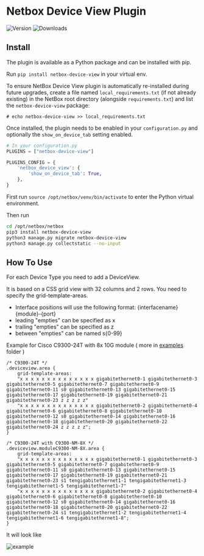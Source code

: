 # Netbox Device View Plugin
![Version](https://img.shields.io/pypi/v/netbox-device-view) ![Downloads](https://img.shields.io/pypi/dm/netbox-device-view)

## Install

The plugin is available as a Python package and can be installed with pip.

Run `pip install netbox-device-view` in your virtual env.

To ensure NetBox Device View plugin is automatically re-installed during future upgrades, create a file named `local_requirements.txt` (if not already existing) in the NetBox root directory (alongside `requirements.txt`) and list the `netbox-device-view` package:

```no-highlight
# echo netbox-device-view >> local_requirements.txt
```

Once installed, the plugin needs to be enabled in your `configuration.py` and optionally the `show_on_device_tab` setting enabled.

```python
# In your configuration.py
PLUGINS = ["netbox-device-view"]

PLUGINS_CONFIG = {
    'netbox_device_view': {
        'show_on_device_tab': True,
    },
}
```

First run `source /opt/netbox/venv/bin/activate` to enter the Python virtual environment.


Then run 
```bash
cd /opt/netbox/netbox
pip3 install netbox-device-view
python3 manage.py migrate netbox-device-view
python3 manage.py collectstatic --no-input
```

## How To Use

For each Device Type you need to add a DeviceView.

It is based on a CSS grid view with 32 columns and 2 rows.
You need to specify the grid-template-areas. 
- Interface positions will use the following format: {interfacename}{module}-{port}
- leading "empties" can be specified as x
- trailing "empties" can be specified as z
- between "empties" can be named s{0-99}

Example for Cisco C9300-24T with 8x 10G module ( more in [examples](https://github.com/peterbaumert/netbox-device-view/blob/main/examples/) folder )

```
/* C9300-24T */
.deviceview.area {
	grid-template-areas:
	"x x x x x x x x x x x x x x gigabitethernet0-1 gigabitethernet0-3 gigabitethernet0-5 gigabitethernet0-7 gigabitethernet0-9 gigabitethernet0-11 s0 gigabitethernet0-13 gigabitethernet0-15 gigabitethernet0-17 gigabitethernet0-19 gigabitethernet0-21 gigabitethernet0-23 z z z z z"
	"x x x x x x x x x x x x x x gigabitethernet0-2 gigabitethernet0-4 gigabitethernet0-6 gigabitethernet0-8 gigabitethernet0-10 gigabitethernet0-12 s0 gigabitethernet0-14 gigabitethernet0-16 gigabitethernet0-18 gigabitethernet0-20 gigabitethernet0-22 gigabitethernet0-24 z z z z z";
}

/* C9300-24T with C9300-NM-8X */
.deviceview.moduleC9300-NM-8X.area {
	grid-template-areas:
	"x x x x x x x x x x x x x x gigabitethernet0-1 gigabitethernet0-3 gigabitethernet0-5 gigabitethernet0-7 gigabitethernet0-9 gigabitethernet0-11 s0 gigabitethernet0-13 gigabitethernet0-15 gigabitethernet0-17 gigabitethernet0-19 gigabitethernet0-21 gigabitethernet0-23 s1 tengigabitethernet1-1 tengigabitethernet1-3 tengigabitethernet1-5 tengigabitethernet1-7"
	"x x x x x x x x x x x x x x gigabitethernet0-2 gigabitethernet0-4 gigabitethernet0-6 gigabitethernet0-8 gigabitethernet0-10 gigabitethernet0-12 s0 gigabitethernet0-14 gigabitethernet0-16 gigabitethernet0-18 gigabitethernet0-20 gigabitethernet0-22 gigabitethernet0-24 s1 tengigabitethernet1-2 tengigabitethernet1-4 tengigabitethernet1-6 tengigabitethernet1-8";
}
```

It will look like

![example](https://github.com/peterbaumert/netbox-device-view/blob/main/docs/example_view.png?raw=true)